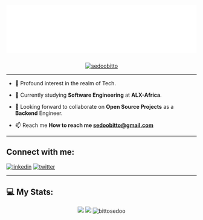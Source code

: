 <h1 align = "center">
<img src="header.svg" />
</h1>

<p align="center"> <a href="https://twitter.com/sedoobitto" target="blank"><img src="https://img.shields.io/twitter/follow/sedoobitto?color=1DA1F2&logo=twitter&style=for-the-badge" alt="sedoobitto" /></a> </p>

---

- 👀 Profound interest in the realm of Tech.

- 🔭 Currently studying **Software Engineering** at **ALX-Africa**.

- 👯 Looking forward to collaborate on **Open Source Projects** as a **Backend** Engineer.

- 📫 Reach me **How to reach me sedoobitto@gmail.com**
---


## Connect with me:
[<img src='https://cdn.jsdelivr.net/npm/simple-icons@3.0.1/icons/linkedin.svg' alt='linkedin' height='40'>](https://www.linkedin.com/in/sedoobitto/)
[<img src='https://cdn.jsdelivr.net/npm/simple-icons@3.0.1/icons/twitter.svg' alt='twitter' height='40'>](https://twitter.com/sedoobitto) 

---

<!-- BLOG-POST-LIST:START -->
## 💻 My Stats:
<div align="center">

<img height="180em" src="https://github-readme-stats.vercel.app/api?username=bittosedoo&show_icons=true&theme=github_dark&count_private=true"/>
<img height="180em" src="https://github-readme-stats.vercel.app/api/top-langs/?username=bittosedoo&layout=compact&langs_count=7&theme=github_dark"/>

<img align="center" src= "https://github-readme-streak-stats.herokuapp.com?user=sedoobitto&theme=ambient-gradient&date_format=j%20M%5B%20Y%5D&exclude_days=Sun%2CSat" alt="bittosedoo" />


<br>
<br>

</div>

